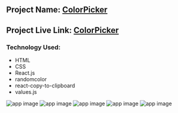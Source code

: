 ## Project Name: [ColorPicker](https://colorpickereact.netlify.app)

## Project Live Link: [ColorPicker](https://colorpickereact.netlify.app)

### Technology Used:
- HTML
- CSS
- React.js
- randomcolor
- react-copy-to-clipboard
- values.js

![app image]()
![app image]()
![app image]()
![app image]()
![app image]()

